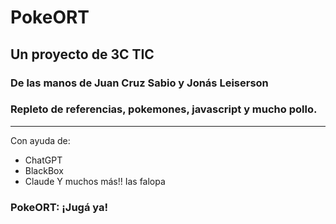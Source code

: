 # PokeORT
## Un proyecto de 3C TIC
### De las manos de Juan Cruz Sabio y Jonás Leiserson  
### Repleto de referencias, pokemones, javascript y mucho pollo.
---
Con ayuda de:  
- ChatGPT
- BlackBox
- Claude
Y muchos más!! Ias falopa
### PokeORT: ¡Jugá ya!
